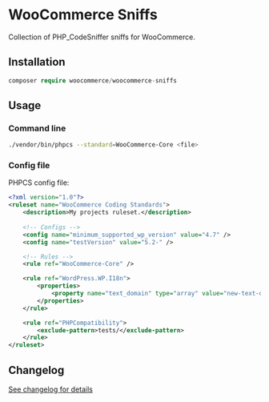 # WooCommerce Sniffs

Collection of PHP_CodeSniffer sniffs for WooCommerce.

## Installation

```php
composer require woocommerce/woocommerce-sniffs
```

## Usage

### Command line

```bash
./vendor/bin/phpcs --standard=WooCommerce-Core <file>
```

### Config file

PHPCS config file:

```xml
<?xml version="1.0"?>
<ruleset name="WooCommerce Coding Standards">
    <description>My projects ruleset.</description>
	
    <!-- Configs -->
	<config name="minimum_supported_wp_version" value="4.7" />
	<config name="testVersion" value="5.2-" />

    <!-- Rules -->
    <rule ref="WooCommerce-Core" />

	<rule ref="WordPress.WP.I18n">
		<properties>
			<property name="text_domain" type="array" value="new-text-domain" />
		</properties>
	</rule>

	<rule ref="PHPCompatibility">
		<exclude-pattern>tests/</exclude-pattern>
	</rule>
</ruleset>
```


## Changelog

[See changelog for details](https://github.com/woocommerce/woocommerce-sniffs/blob/master/CHANGELOG.md)
